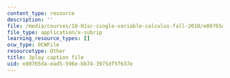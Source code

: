 ```yaml
---
content_type: resource
description: ''
file: /media/courses/18-01sc-single-variable-calculus-fall-2010/e80765daead5596ebb743975df5f637e_zsKdRjP91Fs.vtt
file_type: application/x-subrip
learning_resource_types: []
ocw_type: OCWFile
resourcetype: Other
title: 3play caption file
uid: e80765da-ead5-596e-bb74-3975df5f637e
---
```

